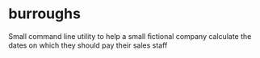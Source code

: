 # burroughs
Small command line utility to help a small ﬁctional company calculate the dates on which they should pay their sales staff
